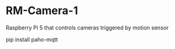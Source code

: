 # RM-Camera-1

Raspberry Pi 5 that controls cameras triggered by motion sensor

pip install paho-mqtt
